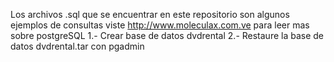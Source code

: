 Los archivos .sql que se encuentrar en este repositorio son algunos ejemplos de consultas
viste http://www.moleculax.com.ve para leer mas sobre postgreSQL
1.- Crear base de datos dvdrental
2.- Restaure la base de datos dvdrental.tar con pgadmin 
